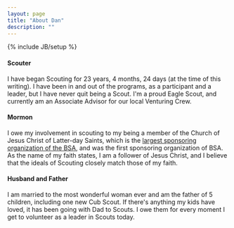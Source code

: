 ```yaml
---
layout: page
title: "About Dan"
description: ""
---
```

{% include JB/setup %}
#### Scouter

I have began Scouting for 23 years, 4 months, 24 days (at the time of this writing). I have been in and out of the programs, as a participant and a leader, but I have never quit being a Scout. I'm a proud Eagle Scout, and currently am an Associate Advisor for our local Venturing Crew.

#### Mormon

I owe my involvement in scouting to my being a member of the Church of Jesus Christ of Latter-day Saints, which is the [largest sponsoring organization of the BSA](http://www.scouting.org/About/FactSheets/operating_orgs/Latter-day_Saints.aspx), and was the first sponsoring organization of BSA. As the name of my faith states, I am a follower of Jesus Christ, and I believe that the ideals of Scouting closely match those of my faith.

#### Husband and Father

I am married to the most wonderful woman ever and am the father of 5 children, including one new Cub Scout. If there's anything my kids have loved, it has been going with Dad to Scouts. I owe them for every moment I get to volunteer as a leader in Scouts today.
